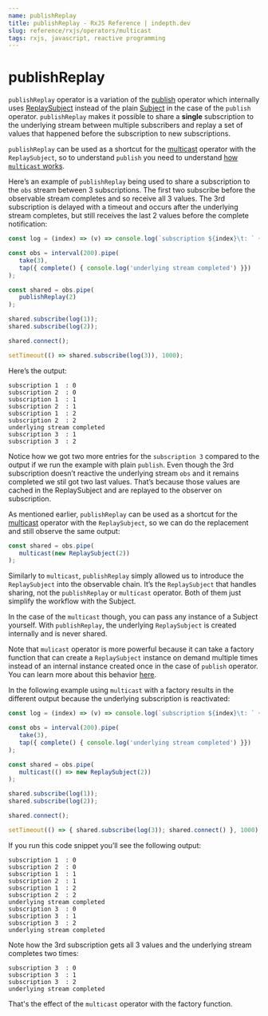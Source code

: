 ```yaml
---
name: publishReplay
title: publishReplay - RxJS Reference | indepth.dev
slug: reference/rxjs/operators/multicast
tags: rxjs, javascript, reactive programming
---
```


# publishReplay

`publishReplay` operator is a variation of the [publish](https://indepth.dev/reference/rxjs/operators/publish) operator which internally uses [ReplaySubject](https://indepth.dev/reference/rxjs/subjects/replay-subject) instead of the plain [Subject](https://indepth.dev/reference/rxjs/subjects) in the case of the `publish` operator. `publishReplay` makes it possible to share a **single** subscription to the underlying stream between multiple subscribers and replay a set of values that happened before the subscription to new subscriptions.

`publishReplay` can be used as a shortcut for the [multicast](https://indepth.dev/reference/rxjs/operators/multicast) operator with the `ReplaySubject`, so to understand `publish` you need to understand [how `multicast` works](https://indepth.dev/reference/rxjs/operators/multicast). 

Here’s an example of `publishReplay` being used to share a subscription to the `obs` stream between 3 subscriptions. The first two subscribe before the observable stream completes and so receive all 3 values. The 3rd subscription is delayed with a timeout and occurs after the underlying stream completes, but still receives the last 2 values before the complete notification:

```javascript
const log = (index) => (v) => console.log(`subscription ${index}\t: ` + v);

const obs = interval(200).pipe(
   take(3),
   tap({ complete() { console.log('underlying stream completed') }})
);

const shared = obs.pipe(
   publishReplay(2)
);

shared.subscribe(log(1));
shared.subscribe(log(2));

shared.connect();

setTimeout(() => shared.subscribe(log(3)), 1000);
```

Here’s the output:

```
subscription 1	: 0
subscription 2	: 0
subscription 1	: 1
subscription 2	: 1
subscription 1	: 2
subscription 2	: 2
underlying stream completed
subscription 3	: 1
subscription 3	: 2
```

Notice how we got two more entries for the `subscription 3` compared to the output if we run the example with plain `publish`. Even though the 3rd subscription doesn’t reactive the underlying stream `obs` and it remains completed we stil got two last values. That’s because those values are cached in the ReplaySubject and are replayed to the observer on subscription.

As mentioned earlier, `publishReplay` can be used as a shortcut for the [multicast](https://indepth.dev/reference/rxjs/operators/multicast) operator with the `ReplaySubject`, so we can do the replacement and still observe the same output:

```javascript
const shared = obs.pipe(
   multicast(new ReplaySubject(2))
);
```

Similarly to `multicast`, `publishReplay` simply allowed us to introduce the `ReplaySubject` into the observable chain. It’s the `ReplaySubject` that handles sharing, not the `publishReplay` or `multicast` operator. Both of them just simplify the workflow with the Subject.

In the case of the `multicast` though, you can pass any instance of a Subject yourself. With `publishReplay`, the underlying `ReplaySubject` is created internally and is never shared.

Note that `mulicast` operator is more powerful because it can take a factory function that can create a `ReplaySubject` instance on demand multiple times instead of an internal instance created once in the case of `publish` operator. You can learn more about this behavior [here](https://indepth.dev/reference/rxjs/operators/multicast).

In the following example using `multicast` with a factory results in the different output because the underlying subscription is reactivated:

```javascript
const log = (index) => (v) => console.log(`subscription ${index}\t: ` + v);

const obs = interval(200).pipe(
   take(3),
   tap({ complete() { console.log('underlying stream completed') }})
);

const shared = obs.pipe(
   multicast(() => new ReplaySubject(2))
);

shared.subscribe(log(1));
shared.subscribe(log(2));

shared.connect();

setTimeout(() => { shared.subscribe(log(3)); shared.connect() }, 1000);
```

If you run this code snippet you’ll see the following output:

```
subscription 1	: 0
subscription 2	: 0
subscription 1	: 1
subscription 2	: 1
subscription 1	: 2
subscription 2	: 2
underlying stream completed
subscription 3	: 0
subscription 3	: 1
subscription 3	: 2
underlying stream completed
```

Note how the 3rd subscription gets all 3 values and the underlying stream completes two times:

```
subscription 3	: 0
subscription 3	: 1
subscription 3	: 2
underlying stream completed
```

That's the effect of the `multicast` operator with the factory function.
